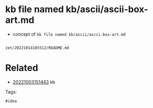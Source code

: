 # kb file named kb/ascii/ascii-box-art.md

- concept of `kb file named kb/ascii/ascii-box-art.md`

```
```

` zet/20221014185512/README.md `

# Related

- [20221003151443](/zet/20221003151443/README.md) kb

Tags:

    #idea
